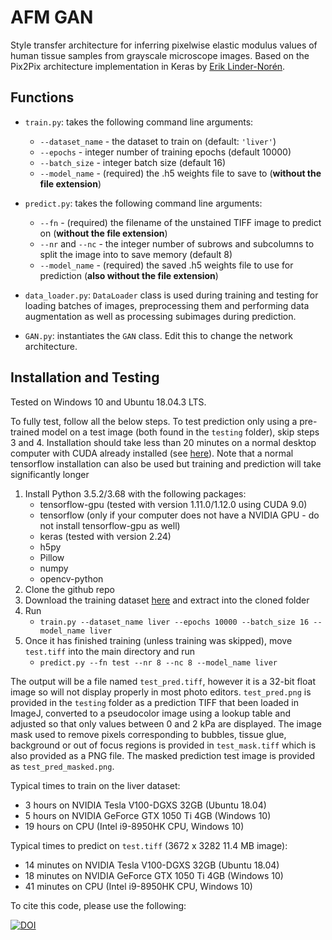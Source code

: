 # AFM GAN
Style transfer architecture for inferring pixelwise elastic modulus values of human tissue samples from grayscale microscope images. Based on the Pix2Pix architecture implementation in Keras by [Erik Linder-Norén](https://github.com/eriklindernoren/Keras-GAN/tree/master/pix2pix).

## Functions
* `train.py`: takes the following command line arguments:
	* `--dataset_name` - the dataset to train on (default: `'liver'`)
	* `--epochs` - integer number of training epochs (default 10000)
	* `--batch_size` - integer batch size (default 16)
	* `--model_name` - (required) the .h5 weights file to save to (**without the file extension**)

* `predict.py`: takes the following command line arguments:
	 * `--fn` - (required) the filename of the unstained TIFF image to predict on (**without the file extension**)
	* `--nr` and `--nc` - the integer number of subrows and subcolumns to split the image into to save memory (default 8)
	* `--model_name` - (required) the saved .h5 weights file to use for prediction (**also without the file extension**)
* `data_loader.py`: `DataLoader` class is used during training and testing for loading batches of images, preprocessing them and performing data augmentation as well as processing subimages during prediction.
* `GAN.py`: instantiates the `GAN` class. Edit this to change the network architecture.

## Installation and Testing
Tested on Windows 10 and Ubuntu 18.04.3 LTS.

To fully test, follow all the below steps. To test prediction only using a pre-trained model on a test image (both found in the `testing` folder), skip steps 3 and 4. Installation should take less than 20 minutes on a normal desktop computer with CUDA already installed (see [here](https://docs.nvidia.com/cuda/index.html)). Note that a normal tensorflow installation can also be used but training and prediction will take significantly longer

1. Install Python 3.5.2/3.68 with the following packages:
	* tensorflow-gpu (tested with version 1.11.0/1.12.0 using CUDA 9.0)
	* tensorflow (only if your computer does not have a NVIDIA GPU - do not install tensorflow-gpu as well)
	* keras (tested with version 2.24)
	* h5py
	* Pillow
	* numpy
	* opencv-python
2. Clone the github repo
3. Download the training dataset [here](https://weiss-develop.cs.ucl.ac.uk/afm-liver-tissue-data/training_data.zip) and extract into the cloned folder
4. Run
	* `train.py --dataset_name liver --epochs 10000 --batch_size 16 --model_name liver`
5. Once it has finished training (unless training was skipped), move `test.tiff` into the main directory and run
	* `predict.py --fn test --nr 8 --nc 8 --model_name liver`

The output will be a file named `test_pred.tiff`, however it is a 32-bit float image so will not display properly in most photo editors. `test_pred.png` is provided in the `testing` folder as a prediction TIFF that been loaded in ImageJ, converted to a pseudocolor image using a lookup table and adjusted so that only values between 0 and 2 kPa are displayed. The image mask used to remove pixels corresponding to bubbles, tissue glue, background or out of focus regions is provided in `test_mask.tiff` which is also provided as a PNG file. The masked prediction test image is provided as `test_pred_masked.png`.

Typical times to train on the liver dataset:
* 3 hours on NVIDIA Tesla V100-DGXS 32GB (Ubuntu 18.04)
* 5 hours on NVIDIA GeForce GTX 1050 Ti 4GB (Windows 10)
* 19 hours on CPU (Intel i9-8950HK CPU, Windows 10)

Typical times to predict on `test.tiff` (3672 x 3282 11.4 MB image):
* 14 minutes on NVIDIA Tesla V100-DGXS 32GB (Ubuntu 18.04)
* 18 minutes on NVIDIA GeForce GTX 1050 Ti 4GB (Windows 10)
* 41 minutes on CPU (Intel i9-8950HK CPU, Windows 10)

To cite this code, please use the following:

[![DOI](https://zenodo.org/badge/337229575.svg)](https://zenodo.org/badge/latestdoi/337229575)
